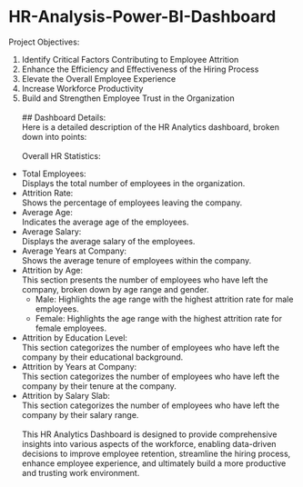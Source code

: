 # HR-Analysis-Power-BI-Dashboard
Project Objectives:<br>
1.	Identify Critical Factors Contributing to Employee Attrition
2.	Enhance the Efficiency and Effectiveness of the Hiring Process
3.	Elevate the Overall Employee Experience
4.	Increase Workforce Productivity
5.	Build and Strengthen Employee Trust in the Organization<br>
<br>## Dashboard Details:  <br> Here is a detailed description of the HR Analytics dashboard, broken down into points:
<br><br>Overall HR Statistics:<br>
* Total Employees:<br>
  Displays the total number of employees in the organization.<br>
* Attrition Rate:<br>
  Shows the percentage of employees leaving the company.<br>
* Average Age:<br>
  Indicates the average age of the employees.<br>
* Average Salary:<br>
  Displays the average salary of the employees.<br>
* Average Years at Company:<br>
  Shows the average tenure of employees within the company.<br>
* Attrition by Age:<br>
  This section presents the number of employees who have left the company, broken down by age range and gender.<br>
   * Male: Highlights the age range with the highest attrition rate for male employees.<br>
   * Female: Highlights the age range with the highest attrition rate for female employees.<br>
* Attrition by Education Level:<br>
   This section categorizes the number of employees who have left the company by their educational background.
* Attrition by Years at Company:<br>
   This section categorizes the number of employees who have left the company by their tenure at the company.
* Attrition by Salary Slab:<br>
  This section categorizes the number of employees who have left the company by their salary range.
<br><br>This HR Analytics Dashboard is designed to provide comprehensive insights into various aspects of the workforce, enabling data-driven decisions to improve employee retention, streamline the hiring process, enhance employee experience, and ultimately build a more productive and trusting work environment.

